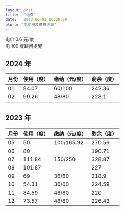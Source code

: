 ```yaml
---
layout: post
title:  "电费"
date:   2023-06-01 10:28:00
blurb: "电使用及缴费记录"
---
```


电价 0.6 元/度<br>
电 100 度跳闸提醒

## 2024 年

| 月份 | 使用（度） | 缴纳（元/度） | 剩余（度） |
|---|---|---|---|
| 01 | 84.07 | 60/100 | 242.36 |
| 02 | 99.26 | 48/80 | 223.1 |
|  |  |  |  |

## 2023 年

| 月份 | 使用（度） | 缴纳（元/度） | 剩余（度） |
|---|---|---|---|
| 05 | 50 | 100/165.92  | 270.56 |
| 06 | 80 |  |  190.71 |
| 07 | 111.84 | 150/250  | 328.87  |
| 08 | 101.87 |  | 227 |
| 09 | 69 | 36/60 | 218.9 |
| 10 | 54.31 | 36/60 | 224.59 |
| 11 | 84.59 | 48/80 | 220 |
| 12 | 73.57 | 48/80 | 226.43 |
